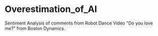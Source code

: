 # Overestimation_of_AI
Sentiment Analysis of comments from Robot Dance Video "Do you love me?" from Boston Dynamics.
